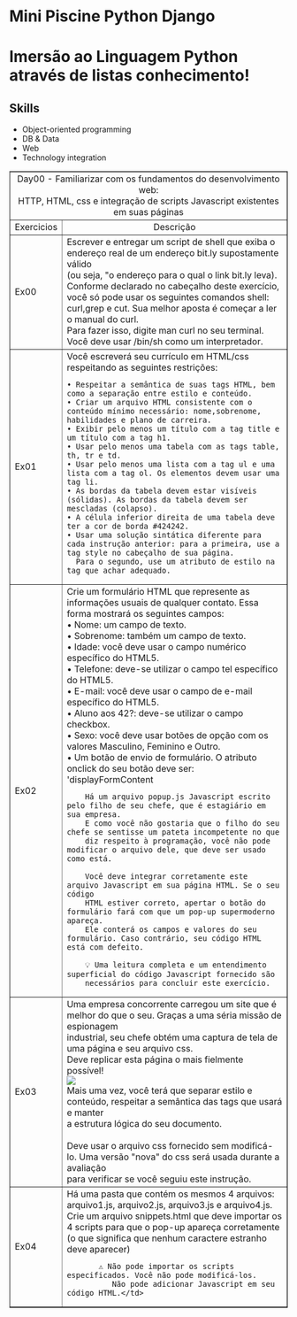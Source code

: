 # Mini Piscine Python Django

# Imersão ao Linguagem Python através de listas conhecimento!

## Skills
- Object-oriented programming
- DB & Data
- Web
- Technology integration


<table border="1" width="300">

   <tr>
    <td  align="center"colspan="4">Day00 - Familiarizar com os fundamentos do desenvolvimento web:<br>
        HTTP, HTML, css e integração de scripts Javascript existentes em suas páginas</td>
   </tr>
  
   <tr>
      <td align="center">Exercicios </td>
      <td align="center">Descrição </td>
  </tr>
  
   <tr>
    <td>Ex00</td>
    <td>Escrever e entregar um script de shell que exiba o endereço real de um endereço bit.ly supostamente válido<br>
        (ou seja, "o endereço para o qual o link bit.ly leva).<br>
        Conforme declarado no cabeçalho deste exercício, você só pode usar os seguintes comandos shell:<br>
        curl,grep e cut. Sua melhor aposta é começar a ler o manual do curl.<br>
        Para fazer isso, digite man curl no seu terminal.<br>
        Você deve usar /bin/sh como um interpretador.</td>
   </tr>
   
   <tr>
    <td>Ex01</td>
    <td>Você escreverá seu currículo em HTML/css respeitando as seguintes restrições:
    
    • Respeitar a semântica de suas tags HTML, bem como a separação entre estilo e conteúdo.
    • Criar um arquivo HTML consistente com o conteúdo mínimo necessário: nome,sobrenome, habilidades e plano de carreira.
    • Exibir pelo menos um título com a tag title e um título com a tag h1.
    • Usar pelo menos uma tabela com as tags table, th, tr e td.
    • Usar pelo menos uma lista com a tag ul e uma lista com a tag ol. Os elementos devem usar uma tag li.
    • As bordas da tabela devem estar visíveis (sólidas). As bordas da tabela devem ser mescladas (colapso).
    • A célula inferior direita de uma tabela deve ter a cor de borda #424242.
    • Usar uma solução sintática diferente para cada instrução anterior: para a primeira, use a tag style no cabeçalho de sua página.
      Para o segundo, use um atributo de estilo na tag que achar adequado.
   </tr>
  
  <tr>
    <td>Ex02</td>
    <td>Crie um formulário HTML que represente as informações usuais de qualquer contato. Essa forma mostrará os seguintes campos:<br>
        • Nome: um campo de texto.<br>
        • Sobrenome: também um campo de texto.<br>
        • Idade: você deve usar o campo numérico específico do HTML5.<br>
        • Telefone: deve-se utilizar o campo tel específico do HTML5.<br>
        • E-mail: você deve usar o campo de e-mail específico do HTML5.<br>
        • Aluno aos 42?: deve-se utilizar o campo checkbox.<br>
        • Sexo: você deve usar botões de opção com os valores Masculino, Feminino e Outro.<br>
        • Um botão de envio de formulário. O atributo onclick do seu botão deve ser: 'displayFormContent<br>
        
        Há um arquivo popup.js Javascript escrito pelo filho de seu chefe, que é estagiário em sua empresa.
        E como você não gostaria que o filho do seu chefe se sentisse um pateta incompetente no que
        diz respeito à programação, você não pode modificar o arquivo dele, que deve ser usado como está.
        
        Você deve integrar corretamente este arquivo Javascript em sua página HTML. Se o seu código
        HTML estiver correto, apertar o botão do formulário fará com que um pop-up supermoderno apareça.
        Ele conterá os campos e valores do seu formulário. Caso contrário, seu código HTML está com defeito.
        
        💡 Uma leitura completa e um entendimento superficial do código Javascript fornecido são
        necessários para concluir este exercício.
   </tr>
   
   <tr><td>Ex03</td>
       <td>Uma empresa concorrente carregou um site que é melhor do que o seu. Graças a uma séria missão de espionagem<br>
       industrial, seu chefe obtém uma captura de tela de uma página e seu arquivo css.<br>
           Deve replicar esta página o mais fielmente possível!<br>
           <img src="front_back_css.png"><br>
           Mais uma vez, você terá que separar estilo e conteúdo, respeitar a semântica das tags que usará e manter<br>
           a estrutura lógica do seu documento.<br><br>
           Deve usar o arquivo css fornecido sem modificá-lo. Uma versão "nova" do css será usada durante a avaliação<br>
           para verificar se você seguiu este instrução.
   </tr>
   
   <tr><td>Ex04</td>
       <td>Há uma pasta que contém os mesmos 4 arquivos: arquivo1.js, arquivo2.js, arquivo3.js e arquivo4.js.<br>
           Crie um arquivo snippets.html que deve importar os 4 scripts para que o pop-up apareça corretamente<br>
           (o que significa que nenhum caractere estranho deve aparecer)<br>
 
           ⚠️ Não pode importar os scripts especificados. Você não pode modificá-los.
              Não pode adicionar Javascript em seu código HTML.</td>
   </tr>
   </table>
